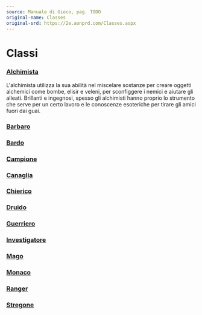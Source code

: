 ```yaml
---
source: Manuale di Gioco, pag. TODO
original-name: Classes
original-srd: https://2e.aonprd.com/Classes.aspx
---
```


# Classi

### [Alchimista](/classi/alchimista)

L'alchimista utilizza la sua abilità nel miscelare sostanze per creare oggetti
alchemici come bombe, elisir e veleni, per sconfiggere i nemici e aiutare gli
alleati. Brillanti e ingegnosi, spesso gli alchimisti hanno proprio lo strumento
che serve per un certo lavoro e le conoscenze esoteriche per tirare gli amici
fuori dai guai.

### [Barbaro](/classi/barbaro)

### [Bardo](/classi/bardo)

### [Campione](/classi/campione)

### [Canaglia](/classi/canaglia)

### [Chierico](/classi/chierico)

### [Druido](/classi/druido)

### [Guerriero](/classi/guerriero)

### [Investigatore](/classi/investigatore)

### [Mago](/classi/mago)

### [Monaco](/classi/monaco)

### [Ranger](/classi/ranger)

### [Stregone](/classi/stregone)
